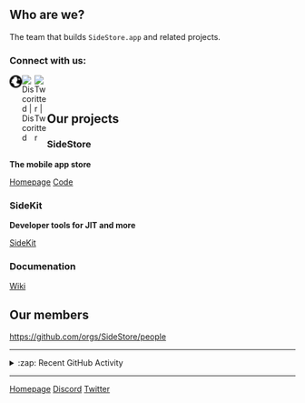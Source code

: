 <!-- 
Docs: How to use GitHub README and actions to auto-generate embedded content.
https://github.com/anuraghazra/github-readme-stats
https://www.youtube.com/watch?v=n6d4KHSKqGk
https://github.com/rahuldkjain/github-profile-readme-generator
 -->

## Who are we?

The team that builds `SideStore.app` and related projects.

### Connect with us:

<!--
[![Website](https://img.shields.io/website?label=sidestore.io&style=for-the-badge&url=https://sidestore.io)](https://sidestore.io)
[![Twitter Follow](https://img.shields.io/twitter/follow/sidestore_io?color=1DA1F2&logo=twitter&style=for-the-badge)](https://twitter.com/intent/follow?original_referer=https%3A%2F%2Fgithub.com%2Fsidestore&screen_name=sidestore)
[![GitHub Followers](https://img.shields.io/github/followers/sidestore?style=for-the-badge)]()
[![GitHub Sponsors](https://img.shields.io/github/sponsors/sidestore?style=for-the-badge
)]() 
-->

[<img align="left" alt="sidestore.io" width="22px" src="https://raw.githubusercontent.com/iconic/open-iconic/master/svg/globe.svg" />][website]
[<img align="left" alt="Discord | Discord" width="22px" src="https://cdn.jsdelivr.net/npm/simple-icons@v3/icons/discord.svg" />][discord]
[<img align="left" alt="Twitter | Twitter" width="22px" src="https://cdn.jsdelivr.net/npm/simple-icons@v3/icons/twitter.svg" />][twitter]

<br />
<br />

## Our projects

### SideStore

__The mobile app store__

[Homepage][website]
[Code][git.sidestore]

### SideKit

__Developer tools for JIT and more__

[SideKit][git.sidekit]

### Documenation

[Wiki][wiki]

## Our members

https://github.com/orgs/SideStore/people

---

<details>
  <summary>:zap: Recent GitHub Activity</summary>

<!--START_SECTION:activity-->
1. 🗣 Commented on [#1](https://github.com/SideStore/omnisette-server/issues/1) in [SideStore/omnisette-server](https://github.com/SideStore/omnisette-server)
2. 🗣 Commented on [#2](https://github.com/SideStore/omnisette-server/issues/2) in [SideStore/omnisette-server](https://github.com/SideStore/omnisette-server)
3. 💪 Opened PR [#2](https://github.com/SideStore/omnisette-server/pull/2) in [SideStore/omnisette-server](https://github.com/SideStore/omnisette-server)
4. 🗣 Commented on [#1](https://github.com/SideStore/omnisette-server/issues/1) in [SideStore/omnisette-server](https://github.com/SideStore/omnisette-server)
5. 🗣 Commented on [#1](https://github.com/SideStore/omnisette-server/issues/1) in [SideStore/omnisette-server](https://github.com/SideStore/omnisette-server)
6. 🗣 Commented on [#1](https://github.com/SideStore/omnisette-server/issues/1) in [SideStore/omnisette-server](https://github.com/SideStore/omnisette-server)
7. 🗣 Commented on [#1](https://github.com/SideStore/omnisette-server/issues/1) in [SideStore/omnisette-server](https://github.com/SideStore/omnisette-server)
8. 🎉 Merged PR [#324](https://github.com/SideStore/SideStore/pull/324) in [SideStore/SideStore](https://github.com/SideStore/SideStore)
9. 🗣 Commented on [#1](https://github.com/SideStore/omnisette-server/issues/1) in [SideStore/omnisette-server](https://github.com/SideStore/omnisette-server)
10. ❌ Closed PR [#1](https://github.com/SideStore/omnisette-server/pull/1) in [SideStore/omnisette-server](https://github.com/SideStore/omnisette-server)
11. 💪 Opened PR [#1](https://github.com/SideStore/omnisette-server/pull/1) in [SideStore/omnisette-server](https://github.com/SideStore/omnisette-server)
12. 🗣 Commented on [#324](https://github.com/SideStore/SideStore/issues/324) in [SideStore/SideStore](https://github.com/SideStore/SideStore)
13. ❗️ Closed issue [#22](https://github.com/SideStore/sidestore.github.io/issues/22) in [SideStore/sidestore.github.io](https://github.com/SideStore/sidestore.github.io)
14. 🗣 Commented on [#324](https://github.com/SideStore/SideStore/issues/324) in [SideStore/SideStore](https://github.com/SideStore/SideStore)
15. ❗️ Opened issue [#22](https://github.com/SideStore/sidestore.github.io/issues/22) in [SideStore/sidestore.github.io](https://github.com/SideStore/sidestore.github.io)
16. 🎉 Merged PR [#361](https://github.com/SideStore/SideStore/pull/361) in [SideStore/SideStore](https://github.com/SideStore/SideStore)
17. 🗣 Commented on [#361](https://github.com/SideStore/SideStore/issues/361) in [SideStore/SideStore](https://github.com/SideStore/SideStore)
18. 🗣 Commented on [#361](https://github.com/SideStore/SideStore/issues/361) in [SideStore/SideStore](https://github.com/SideStore/SideStore)
19. 💪 Opened PR [#361](https://github.com/SideStore/SideStore/pull/361) in [SideStore/SideStore](https://github.com/SideStore/SideStore)
20. ❗️ Closed issue [#360](https://github.com/SideStore/SideStore/issues/360) in [SideStore/SideStore](https://github.com/SideStore/SideStore)
<!--END_SECTION:activity-->

</details>

---

[Homepage][patreon] [Discord][discord] [Twitter][twitter]

<!--
- [Patreon][patreon]
- [OpenCollective][opencollective]
- [YouTube][youtube]
-->

[website]: https://sidestore.io
[wiki]: https://wiki.sidestore.io
[twitter]: https://twitter.com/sidestore_io
[discord]: https://discord.gg/CacsuuzsBq
[youtube]: https://youtube.com/TODO
[patreon]: https://www.patreon.com/SideStore
[opencollective]: https://opencollective.com/TODO
[git.sidestore]: https://github.com/SideStore/SideStore/
[git.sidekit]: https://github.com/SideStore/SideKit

